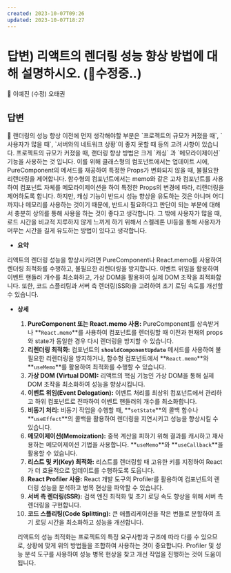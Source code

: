 ```yaml
---
created: 2023-10-07T09:26
updated: 2023-10-07T18:27
---
```

# 답변) 리액트의 렌더링 성능 향상 방법에 대해 설명하시오. (🔨수정중..)

<aside>
💫 이예진
(수정) 오태권

</aside>

## 답변

<aside>
📌 랜더링의 성능 향상 이전에 먼저 생각해야할 부분은 `프로젝트의 규모가 커졌을 때`, `사용자가 많을 때`, `서버와의 네트워크 상황`이 좋지 못할 때 등의 고려 사항이 있습니다. 프로젝트의 규모가 커졌을 때, 랜더링 향상 방법은 크게  `캐싱` 과 `메모라이제이션` 기능을 사용하는 것 입니다. 
이를 위해 클래스형의 컴포넌트에서는 업데이트 시에,  PureComponent의 메서드를 재공하여 특정한 Props가 변화되지 않을 때, 불필요한 리랜더링을 제어합니다. 함수형의 컴포넌트에서는  memo와 같은 고차 컴포넌트를 사용하여 컴포넌트 자체를 메모라이제이션을 하여 특정한 Props의 변경에 따라, 리랜더링을 제어하도록 합니다. 
하지만, 캐싱 기능이 반드시 성능 향상을 유도하는 것은 아니며 어디까지나 메모리를 사용하는 것이기 때문에, 반드시 필요하다고 판단이 되는 부분에 대해서 충분히 상의를 통해 사용을 하는 것이 좋다고 생각합니다. 
그 밖에 사용자가 많을 때, 로드 시간을 비교적 지루하지 않게 느끼게 하기 위해서 스켈레톤 UI등을 통해 사용자가 머무는 시간을 길게 유도하는 방법이 있다고 생각합니다.

</aside>

- **요약**

리액트의 렌더링 성능을 향상시키려면 PureComponent나 React.memo를 사용하여 렌더링 최적화를 수행하고, 불필요한 리렌더링을 방지합니다. 이벤트 위임을 활용하여 이벤트 핸들러 개수를 최소화하고, 가상 DOM을 활용하여 실제 DOM 조작을 최적화합니다. 또한, 코드 스플리팅과 서버 측 렌더링(SSR)을 고려하여 초기 로딩 속도를 개선할 수 있습니다.

- **상세**
    1. **PureComponent 또는 React.memo 사용:** PureComponent를 상속받거나 **`React.memo`**를 사용하여 컴포넌트를 렌더링할 때 이전과 현재의 props와 state가 동일한 경우 다시 렌더링을 방지할 수 있습니다.
    2. **리렌더링 최적화:** 컴포넌트의 **`shouldComponentUpdate`** 메서드를 사용하여 불필요한 리렌더링을 방지하거나, 함수형 컴포넌트에서 **`React.memo`**와 **`useMemo`**를 활용하여 최적화를 수행할 수 있습니다.
    3. **가상 DOM (Virtual DOM):** 리액트의 핵심 기능인 가상 DOM을 통해 실제 DOM 조작을 최소화하여 성능을 향상시킵니다.
    4. **이벤트 위임(Event Delegation):** 이벤트 처리를 최상위 컴포넌트에서 관리하고 하위 컴포넌트로 전파하여 이벤트 핸들러의 개수를 최소화합니다.
    5. **비동기 처리:** 비동기 작업을 수행할 때, **`setState`**의 콜백 함수나 **`useEffect`**의 콜백을 활용하여 렌더링을 지연시키고 성능을 향상시킬 수 있습니다.
    6. **메모이제이션(Memoization):** 중복 계산을 피하기 위해 결과를 캐시하고 재사용하는 메모이제이션 기법을 사용합니다. **`useMemo`**와 **`useCallback`**을 활용할 수 있습니다.
    7. **리스트 및 키(Key) 최적화:** 리스트를 렌더링할 때 고유한 키를 지정하여 React가 더 효율적으로 업데이트를 수행하도록 도웁니다.
    8. **React Profiler 사용:** React 개발 도구의 Profiler를 활용하여 컴포넌트의 렌더링 성능을 분석하고 병목 현상을 파악할 수 있습니다.
    9. **서버 측 렌더링(SSR):** 검색 엔진 최적화 및 초기 로딩 속도 향상을 위해 서버 측 렌더링을 구현합니다.
    10. **코드 스플리팅(Code Splitting):** 큰 애플리케이션을 작은 번들로 분할하여 초기 로딩 시간을 최소화하고 성능을 개선합니다.
    
    리액트의 성능 최적화는 프로젝트의 특정 요구사항과 구조에 따라 다를 수 있으므로, 상황에 맞게 위의 방법들을 조합하여 사용하는 것이 중요합니다. Profiler 및 성능 분석 도구를 사용하여 성능 병목 현상을 찾고 개선 작업을 진행하는 것이 도움이 됩니다.